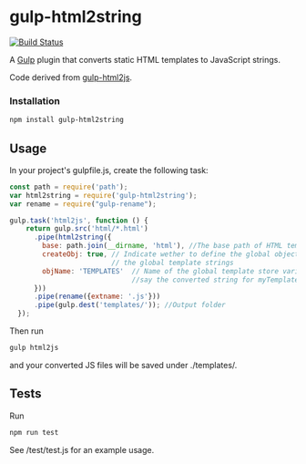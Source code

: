 gulp-html2string
================
[![Build Status](https://travis-ci.org/Rise-Vision/gulp-html2string.svg?branch=master)](https://travis-ci.org/Rise-Vision/gulp-html2string)

A [Gulp](http://gulpjs.com/) plugin that converts static HTML templates to JavaScript strings.

Code derived from [gulp-html2js](https://github.com/fraserxu/gulp-html2js).

### Installation
```bash
npm install gulp-html2string
```

## Usage

In your project's gulpfile.js, create the following task:

```javascript
const path = require('path');
var html2string = require('gulp-html2string');
var rename = require("gulp-rename");

gulp.task('html2js', function () {
    return gulp.src('html/*.html')
      .pipe(html2string({
        base: path.join(__dirname, 'html'), //The base path of HTML templates
        createObj: true, // Indicate wether to define the global object that stores
                         // the global template strings
        objName: 'TEMPLATES'  // Name of the global template store variable
                              //say the converted string for myTemplate.html will be saved to TEMPLATE['myTemplate.html']
      }))
      .pipe(rename({extname: '.js'}))
      .pipe(gulp.dest('templates/')); //Output folder
  });

```

Then run
```bash
gulp html2js
```
and your converted JS files will be saved under ./templates/.

## Tests

Run
```bash
npm run test
```

See /test/test.js for an example usage.
